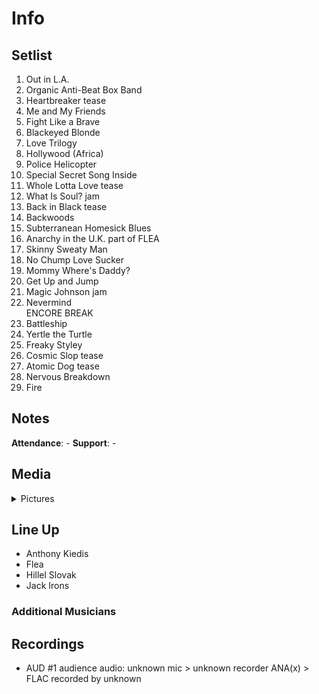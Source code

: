 # Info

## Setlist

1. Out in L.A.
2. Organic Anti-Beat Box Band
3. Heartbreaker tease
4. Me and My Friends
5. Fight Like a Brave
6. Blackeyed Blonde
7. Love Trilogy
8. Hollywood (Africa)
9. Police Helicopter
10. Special Secret Song Inside
11. Whole Lotta Love tease
12. What Is Soul? jam
13. Back in Black tease
14. Backwoods
15. Subterranean Homesick Blues
16. Anarchy in the U.K. part of FLEA
17. Skinny Sweaty Man
18. No Chump Love Sucker
19. Mommy Where's Daddy?
20. Get Up and Jump
21. Magic Johnson jam
22. Nevermind
<br> ENCORE BREAK
21. Battleship
22. Yertle the Turtle
23. Freaky Styley
24. Cosmic Slop tease
25. Atomic Dog tease
26. Nervous Breakdown
27. Fire

## Notes

**Attendance**: -
**Support**: -

## Media 

<details>
  <summary>Pictures</summary>
  <!--<img alt="Setlist" title="Setlist" src="_.jpg" height="200" />
  <img alt="Clipping" title="Clipping" src="_.jpg" height="200" />
  <img alt="Flyer" title="Flyer" src="_.jpg" height="200" />-->
</details>

## Line Up

* Anthony Kiedis
* Flea
* Hillel Slovak
* Jack Irons

### Additional Musicians

## Recordings

* AUD #1 audience audio: unknown mic > unknown recorder ANA(x) > FLAC recorded by unknown